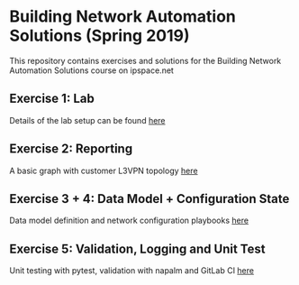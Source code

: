 # Building Network Automation Solutions (Spring 2019)
This repository contains exercises and solutions for the Building Network Automation Solutions course on ipspace.net

## Exercise 1: Lab 
Details of the lab setup can be found [here](lab/l3vpn/README.md)

## Exercise 2: Reporting
A basic graph with customer L3VPN topology  [here](summary-report/README.md)

## Exercise 3 + 4: Data Model + Configuration State 
Data model definition and network configuration playbooks  [here](data-model/README.md)

## Exercise 5: Validation, Logging and Unit Test
Unit testing with pytest, validation with napalm and GitLab CI  [here](validate-l3vpn/README.md)
